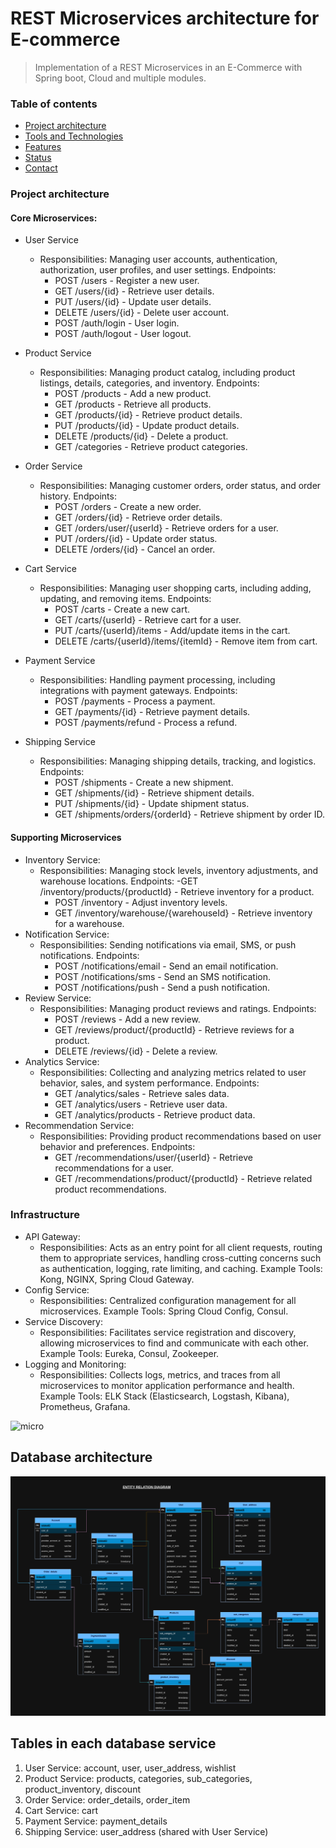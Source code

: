 # REST Microservices architecture for E-commerce

> Implementation of a REST Microservices in an E-Commerce with Spring boot, Cloud and multiple modules.

### Table of contents

- [Project architecture](#Project-architecture)
- [Tools and Technologies](#technologies)
- [Features](#features)
- [Status](#status)
- [Contact](#contact)

### Project architecture

#### Core Microservices:

* User Service
    - Responsibilities: Managing user accounts, authentication, authorization, user profiles, and user settings.
      Endpoints:
        - POST /users - Register a new user.
        - GET /users/{id} - Retrieve user details.
        - PUT /users/{id} - Update user details.
        - DELETE /users/{id} - Delete user account.
        - POST /auth/login - User login.
        - POST /auth/logout - User logout.

* Product Service
    - Responsibilities: Managing product catalog, including product listings, details, categories, and inventory.
      Endpoints:
        - POST /products - Add a new product.
        - GET /products - Retrieve all products.
        - GET /products/{id} - Retrieve product details.
        - PUT /products/{id} - Update product details.
        - DELETE /products/{id} - Delete a product.
        - GET /categories - Retrieve product categories.
* Order Service
    - Responsibilities: Managing customer orders, order status, and order history.
      Endpoints:
        - POST /orders - Create a new order.
        - GET /orders/{id} - Retrieve order details.
        - GET /orders/user/{userId} - Retrieve orders for a user.
        - PUT /orders/{id} - Update order status.
        - DELETE /orders/{id} - Cancel an order.
* Cart Service
    - Responsibilities: Managing user shopping carts, including adding, updating, and removing items.
      Endpoints:
        - POST /carts - Create a new cart.
        - GET /carts/{userId} - Retrieve cart for a user.
        - PUT /carts/{userId}/items - Add/update items in the cart.
        - DELETE /carts/{userId}/items/{itemId} - Remove item from cart.
* Payment Service
    - Responsibilities: Handling payment processing, including integrations with payment gateways.
      Endpoints:
        - POST /payments - Process a payment.
        - GET /payments/{id} - Retrieve payment details.
        - POST /payments/refund - Process a refund.
* Shipping Service
    - Responsibilities: Managing shipping details, tracking, and logistics.
      Endpoints:
        - POST /shipments - Create a new shipment.
        - GET /shipments/{id} - Retrieve shipment details.
        - PUT /shipments/{id} - Update shipment status.
        - GET /shipments/orders/{orderId} - Retrieve shipment by order ID.

#### Supporting Microservices

* Inventory Service:
    - Responsibilities: Managing stock levels, inventory adjustments, and warehouse locations.
      Endpoints:
      -GET /inventory/products/{productId} - Retrieve inventory for a product.
        - POST /inventory - Adjust inventory levels.
        - GET /inventory/warehouse/{warehouseId} - Retrieve inventory for a warehouse.
* Notification Service:
    - Responsibilities: Sending notifications via email, SMS, or push notifications.
      Endpoints:
        - POST /notifications/email - Send an email notification.
        - POST /notifications/sms - Send an SMS notification.
        - POST /notifications/push - Send a push notification.
* Review Service:
    - Responsibilities: Managing product reviews and ratings.
      Endpoints:
        - POST /reviews - Add a new review.
        - GET /reviews/product/{productId} - Retrieve reviews for a product.
        - DELETE /reviews/{id} - Delete a review.
* Analytics Service:
    - Responsibilities: Collecting and analyzing metrics related to user behavior, sales, and system performance.
      Endpoints:
        - GET /analytics/sales - Retrieve sales data.
        - GET /analytics/users - Retrieve user data.
        - GET /analytics/products - Retrieve product data.
* Recommendation Service:
    - Responsibilities: Providing product recommendations based on user behavior and preferences.
      Endpoints:
        - GET /recommendations/user/{userId} - Retrieve recommendations for a user.
        - GET /recommendations/product/{productId} - Retrieve related product recommendations.

### Infrastructure

* API Gateway:
    - Responsibilities: Acts as an entry point for all client requests, routing them to appropriate services, handling
      cross-cutting concerns such as authentication, logging, rate limiting, and caching.
      Example Tools: Kong, NGINX, Spring Cloud Gateway.
* Config Service:
    - Responsibilities: Centralized configuration management for all microservices.
      Example Tools: Spring Cloud Config, Consul.
* Service Discovery:
    - Responsibilities: Facilitates service registration and discovery, allowing microservices to find and communicate
      with each other.
      Example Tools: Eureka, Consul, Zookeeper.
* Logging and Monitoring:
    - Responsibilities: Collects logs, metrics, and traces from all microservices to monitor application performance and
      health.
      Example Tools: ELK Stack (Elasticsearch, Logstash, Kibana), Prometheus, Grafana.

![micro](https://user-images.githubusercontent.com/50141193/58799788-845b1c00-8606-11e9-924b-1b4c03a9091c.png)

## Database architecture

![micro](https://github.com/ngaridennis33/E-Commerce-Micro-services/blob/main/ER-Diagram.png)

## Tables in each database service
1. User Service: account, user, user_address, wishlist
2. Product Service:	products, categories, sub_categories, product_inventory, discount
3. Order Service: order_details, order_item
4. Cart Service: cart
5. Payment Service:	payment_details
6. Shipping Service: user_address (shared with User Service)